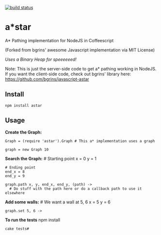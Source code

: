 [![build status](https://secure.travis-ci.org/bdickason/javascript-astar.png)](http://travis-ci.org/bdickason/javascript-astar)
# a*star

A* Pathing implementation for NodeJS in Coffeescript

(Forked from bgrins' awesome Javascript implementation via MIT License)

_Uses a Binary Heap for speeeeeed!_

Note: This is just the server-side code to get a* pathing working in NodeJS. If you want the client-side code, check out bgrins' library here: https://github.com/bgrins/javascript-astar

## Install
```npm install astar```

## Usage
**Create the Graph:**
    
    Graph = (require 'astar').Graph # This a* implementation uses a graph

    graph = new Graph 10


**Search the Graph:**
    # Starting point
    x = 0
    y = 1

    # Ending point
    end_x = 8
    end_y = 9

    graph.path x, y, end_x, end_y, (path) ->
      # Do stuff with the path here or do a callback path to use it elsewhere


**Add some walls:**
    # We want a wall at 5, 6
    x = 5
    y = 6

    graph.set 5, 6 ->
  
**To run the tests**
    npm install
    
    cake tests#
